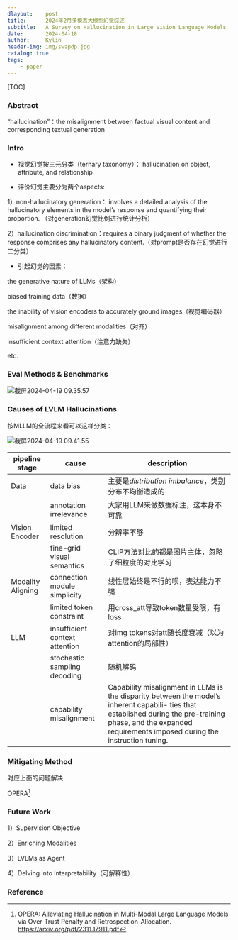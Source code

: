 ```yaml
---
dlayout:    post
title:      2024年2月多模态大模型幻觉综述
subtitle:   A Survey on Hallucination in Large Vision Language Models
date:       2024-04-18
author:     Kylin
header-img: img/swapdp.jpg
catalog: true
tags:
    - paper
---
```




[TOC]

### Abstract

“hallucination”：the misalignment between factual visual content and corresponding textual generation



### Intro

- 视觉幻觉按三元分类（ternary taxonomy）： hallucination on object, attribute, and relationship

- 评价幻觉主要分为两个aspects:  

1）non-hallucinatory generation： involves a detailed analysis of the hallucinatory elements in the model’s response and quantifying their proportion.  （对generation幻觉比例进行统计分析）

2）hallucination discrimination：requires a binary judgment of whether the response comprises any hallucinatory content.（对prompt是否存在幻觉进行二分类）

- 引起幻觉的因素：

the generative nature of LLMs（架构）

biased training data（数据）

the inability of vision encoders to accurately ground images（视觉编码器）

misalignment among different modalities（对齐）

insufficient context attention（注意力缺失）

etc.



### Eval Methods & Benchmarks

![截屏2024-04-19 09.35.57](http://kylinhub.oss-cn-shanghai.aliyuncs.com/uPic/%E6%88%AA%E5%B1%8F2024-04-19%2009.35.57.png)



### Causes of LVLM Hallucinations

按MLLM的全流程来看可以这样分类：

![截屏2024-04-19 09.41.55](http://kylinhub.oss-cn-shanghai.aliyuncs.com/uPic/%E6%88%AA%E5%B1%8F2024-04-19%2009.41.55.png)

| pipeline stage    | cause                          | description                                                  |
| ----------------- | ------------------------------ | ------------------------------------------------------------ |
| Data              | data bias                      | 主要是*distribution imbalance*，类别分布不均衡造成的         |
|                   | annotation irrelevance         | 大家用LLM来做数据标注，这本身不可靠                          |
| Vision Encoder    | limited resolution             | 分辨率不够                                                   |
|                   | fine-grid visual semantics     | CLIP方法对比的都是图片主体，忽略了细粒度的对比学习           |
| Modality Aligning | connection module simplicity   | 线性层始终是不行的呗，表达能力不强                           |
|                   | limited token constraint       | 用cross_att导致token数量受限，有loss                         |
| LLM               | insufficient context attention | 对img tokens对att随长度衰减（以为attention的局部性）         |
|                   | stochastic sampling decoding   | 随机解码                                                     |
|                   | capability misalignment        | Capability misalignment in LLMs is the disparity between the model’s inherent capabili- ties that established during the pre-training phase, and the expanded requirements imposed during the instruction tuning. |



### Mitigating Method

对应上面的问题解决

OPERA[^2]



### Future Work

1）Supervision Objective

2）Enriching Modalities

3）LVLMs as Agent

4）Delving into Interpretability（可解释性）



### Reference

[^1]: A Survey on Hallucination in Large Vision-Language Models. https://arxiv.org/pdf/2402.00253.pdf
[^2]: OPERA: Alleviating Hallucination in Multi-Modal Large Language Models via Over-Trust Penalty and Retrospection-Allocation. https://arxiv.org/pdf/2311.17911.pdf

















